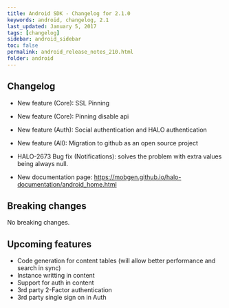 ```yaml
---
title: Android SDK - Changelog for 2.1.0
keywords: android, changelog, 2.1
last_updated: January 5, 2017
tags: [changelog]
sidebar: android_sidebar
toc: false
permalink: android_release_notes_210.html
folder: android
---
```


## Changelog
- New feature (Core): SSL Pinning
- New feature (Core): Pinning disable api
- New feature (Auth): Social authentication and HALO authentication
- New feature (All): Migration to github as an open source project

- HALO-2673 Bug fix (Notifications): solves the problem with extra values being always null.

- New documentation page: https://mobgen.github.io/halo-documentation/android_home.html

## Breaking changes

No breaking changes.

## Upcoming features

- Code generation for content tables (will allow better performance and search in sync)
- Instance writting in content
- Support for auth in content
- 3rd party 2-Factor authentication
- 3rd party single sign on in Auth